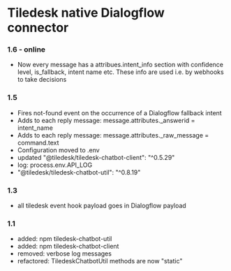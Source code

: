 # Tiledesk native Dialogflow connector

### 1.6 - online
- Now every message has a attribues.intent_info section with confidence level, is_fallback, intent name etc. These info are used i.e. by webhooks to take decisions

### 1.5
- Fires not-found event on the occurrence of a Dialogflow fallback intent
- Adds to each reply message: message.attributes._answerid = intent_name
- Adds to each reply message: message.attributes._raw_message = command.text
- Configuration moved to .env
- updated "@tiledesk/tiledesk-chatbot-client": "^0.5.29"
- log: process.env.API_LOG
- "@tiledesk/tiledesk-chatbot-util": "^0.8.19"

### 1.3
- all tiledesk event hook payload goes in Dialogflow payload

### 1.1
- added: npm tiledesk-chatbot-util
- added: npm tiledesk-chatbot-client
- removed: verbose log messages
- refactored: TiledeskChatbotUtil methods are now "static"
